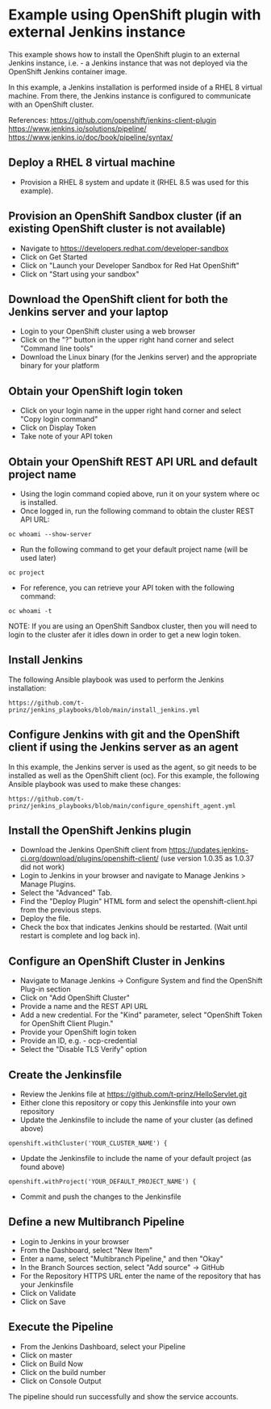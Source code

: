 # Example using OpenShift plugin with external Jenkins instance

This  example shows how to install the OpenShift plugin to an external Jenkins instance, i.e. - a Jenkins instance that was not deployed via the OpenShift Jenkins container image.

In this example, a Jenkins installation is performed inside of a RHEL 8 virtual machine.  From there, the Jenkins instance is configured to communicate with an OpenShift cluster.

References:
https://github.com/openshift/jenkins-client-plugin
https://www.jenkins.io/solutions/pipeline/
https://www.jenkins.io/doc/book/pipeline/syntax/

## Deploy a RHEL 8 virtual machine

* Provision a RHEL 8 system and update it (RHEL 8.5 was used for this example).

## Provision an OpenShift Sandbox cluster (if an existing OpenShift cluster is not available)

* Navigate to https://developers.redhat.com/developer-sandbox
* Click on Get Started
* Click on "Launch your Developer Sandbox for Red Hat OpenShift"
* Click on "Start using your sandbox"

## Download the OpenShift client for both the Jenkins server and your laptop

* Login to your OpenShift cluster using a web browser
* Click on the "?" button in the upper right hand corner and select "Command line tools"
* Download the Linux binary (for the Jenkins server) and the appropriate binary for your platform

## Obtain your OpenShift login token

* Click on your login name in the upper right hand corner and select "Copy login command"
* Click on Display Token
* Take note of your API token

## Obtain your OpenShift REST API URL and default project name

* Using the login command copied above, run it on your system where oc is installed.
* Once logged in, run the following command to obtain the cluster REST API URL:

`oc whoami --show-server`

* Run the following command to get your default project name (will be used later)

`oc project`

* For reference, you can retrieve your API token with the following command:

`oc whoami -t`

NOTE:  If you are using an OpenShift Sandbox cluster, then you will need to login to the cluster afer it idles down in order to get a new login token.

## Install Jenkins

The following Ansible playbook was used to perform the Jenkins installation:

`https://github.com/t-prinz/jenkins_playbooks/blob/main/install_jenkins.yml`

## Configure Jenkins with git and the OpenShift client if using the Jenkins server as an agent

In this example, the Jenkins server is used as the agent, so git needs to be installed as well as the OpenShift client (oc).  For this example, the following Ansible playbook was used to make these changes:  

`https://github.com/t-prinz/jenkins_playbooks/blob/main/configure_openshift_agent.yml`

## Install the OpenShift Jenkins plugin

* Download the Jenkins OpenShift client from https://updates.jenkins-ci.org/download/plugins/openshift-client/ (use version 1.0.35 as 1.0.37 did not work)
* Login to Jenkins in your browser and navigate to Manage Jenkins > Manage Plugins.
* Select the "Advanced" Tab.
* Find the "Deploy Plugin" HTML form and select the openshift-client.hpi from the previous steps.
* Deploy the file.
* Check the box that indicates Jenkins should be restarted. (Wait until restart is complete and log back in).

## Configure an OpenShift Cluster in Jenkins

* Navigate to Manage Jenkins -> Configure System and find the OpenShift Plug-in section
* Click on "Add OpenShift Cluster"
* Provide a name and the REST API URL
* Add a new credential.  For the "Kind" parameter, select "OpenShift Token for OpenShift Client Plugin."
* Provide your OpenShift login token
* Provide an ID, e.g. - ocp-credential
* Select the "Disable TLS Verify" option

## Create the Jenkinsfile

* Review the Jenkins file at https://github.com/t-prinz/HelloServlet.git
* Either clone this repository or copy this Jenkinsfile into your own repository
* Update the Jenkinsfile to include the name of your cluster (as defined above)

`openshift.withCluster('YOUR_CLUSTER_NAME') {`

* Update the Jenkinsfile to include the name of your default project (as found above)

`openshift.withProject('YOUR_DEFAULT_PROJECT_NAME') {`

* Commit and push the changes to the Jenkinsfile

## Define a new Multibranch Pipeline

* Login to Jenkins in your browser
* From the Dashboard, select "New Item"
* Enter a name, select "Multibranch Pipeline," and then "Okay"
* In the Branch Sources section, select "Add source" -> GitHub
* For the Repository HTTPS URL enter the name of the repository that has your Jenkinsfile
* Click on Validate
* Click on Save

## Execute the Pipeline

* From the Jenkins Dashboard, select your Pipeline
* Click on master
* Click on Build Now
* Click on the build number
* Click on Console Output

The pipeline should run successfully and show the service accounts.
